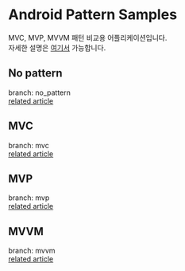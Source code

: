# Android Pattern Samples


MVC, MVP, MVVM 패턴 비교용 어플리케이션입니다.   
자세한 설명은 [여기서](https://realapril.tistory.com/56) 가능합니다.   

## No pattern
branch: no_pattern  
[related article](https://realapril.tistory.com/57)

## MVC
branch: mvc   
[related article](https://realapril.tistory.com/58)

## MVP
branch: mvp  
[related article](https://realapril.tistory.com/59)

## MVVM
branch: mvvm    
[related article](https://realapril.tistory.com/60)
